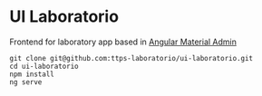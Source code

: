 # UI Laboratorio

Frontend for laboratory app based in [Angular Material Admin](https://github.com/flatlogic/angular-material-admin/)

```
git clone git@github.com:ttps-laboratorio/ui-laboratorio.git
cd ui-laboratorio
npm install
ng serve 
```
